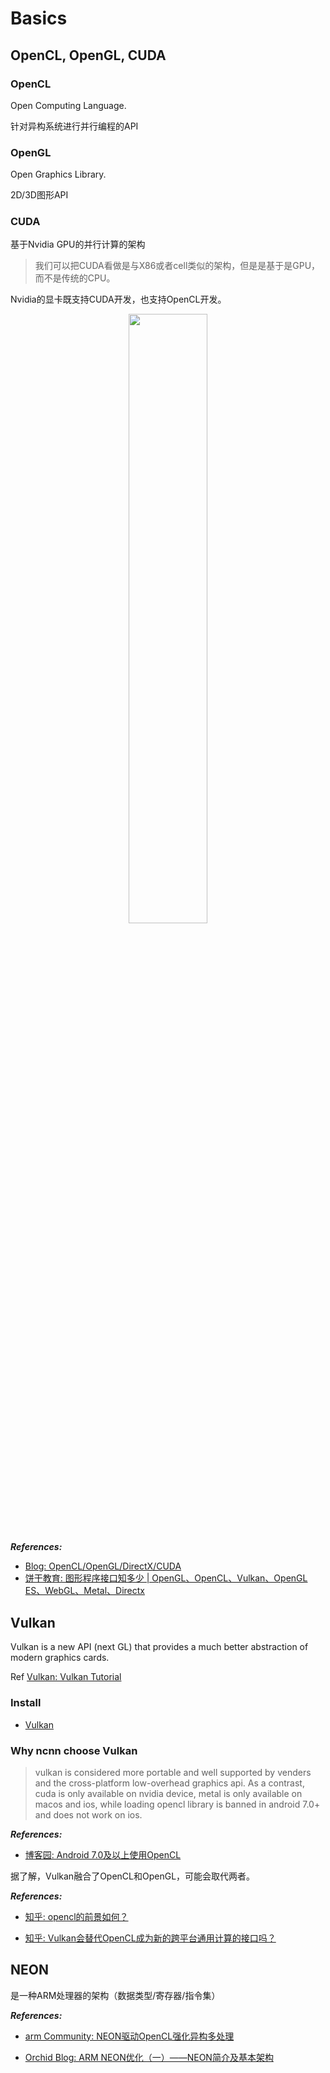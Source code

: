 # Basics

## OpenCL, OpenGL, CUDA

### OpenCL

Open Computing Language.

针对异构系统进行并行编程的API

### OpenGL

Open Graphics Library.

2D/3D图形API

### CUDA

基于Nvidia GPU的并行计算的架构

> 我们可以把CUDA看做是与X86或者cell类似的架构，但是是基于是GPU，而不是传统的CPU。

Nvidia的显卡既支持CUDA开发，也支持OpenCL开发。

<p align="center">
  <img
  src="https://upload-images.jianshu.io/upload_images/9890707-c168a4dd06570ca2.jpg?imageMogr2/auto-orient/strip%7CimageView2/2/w/1240" width="50%">
</p>

***References:***

- [Blog: OpenCL/OpenGL/DirectX/CUDA](https://www.zybuluo.com/johntian/note/673607)
- [饼干教育: 图形程序接口知多少 | OpenGL、OpenCL、Vulkan、OpenGL ES、WebGL、Metal、Directx](https://www.bgteach.com/article/176)

## Vulkan

Vulkan is a new API (next GL) that provides a much better abstraction of modern graphics cards.

Ref [Vulkan: Vulkan Tutorial](https://vulkan-tutorial.com/)

### Install

- [Vulkan](https://vulkan.lunarg.com/sdk/home)

### Why ncnn choose Vulkan

> vulkan is considered more portable and well supported by venders and the cross-platform low-overhead graphics api. As a contrast, cuda is only available on nvidia device, metal is only available on macos and ios, while loading opencl library is banned in android 7.0+ and does not work on ios.

***References:***

- [博客园: Android 7.0及以上使用OpenCL](https://www.cnblogs.com/willhua/p/9909063.html)

据了解，Vulkan融合了OpenCL和OpenGL，可能会取代两者。

***References:***

- [知乎: opencl的前景如何？](https://www.zhihu.com/question/24890371)

- [知乎: Vulkan会替代OpenCL成为新的跨平台通用计算的接口吗？](https://www.zhihu.com/question/50871775)

## NEON

是一种ARM处理器的架构（数据类型/寄存器/指令集）

***References:***

- [arm Community: NEON驱动OpenCL强化异构多处理](https://community.arm.com/cn/b/blog/posts/neon-opencl)

- [Orchid Blog: ARM NEON优化（一）——NEON简介及基本架构](https://zyddora.github.io/2016/02/28/neon_1/)